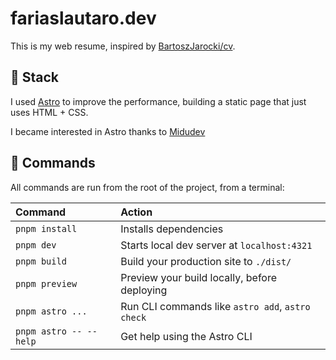 # fariaslautaro.dev

This is my web resume, inspired by [BartoszJarocki/cv](https://github.com/BartoszJarocki/cv).

## 🔧 Stack

I used [Astro](https://astro.build/) to improve the performance, building a static page that just uses HTML + CSS.

I became interested in Astro thanks to [Midudev](https://www.youtube.com/watch?v=Zwh92LTB-Bk)

## 🧞 Commands

All commands are run from the root of the project, from a terminal:

| Command                | Action                                           |
| :--------------------- | :----------------------------------------------- |
| `pnpm install`         | Installs dependencies                            |
| `pnpm dev`             | Starts local dev server at `localhost:4321`      |
| `pnpm build`           | Build your production site to `./dist/`          |
| `pnpm preview`         | Preview your build locally, before deploying     |
| `pnpm astro ...`       | Run CLI commands like `astro add`, `astro check` |
| `pnpm astro -- --help` | Get help using the Astro CLI                     |

